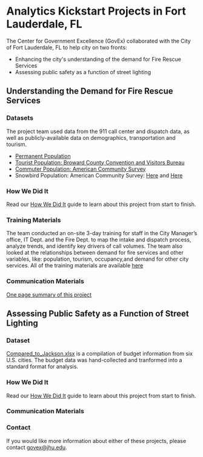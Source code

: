 # Analytics Kickstart Projects in Fort Lauderdale, FL

The Center for Government Excellence (GovEx) collaborated with the City of Fort Lauderdale, FL to help city on two fronts:
* Enhancing the city's understanding of the demand for Fire Rescue Services
* Assessing public safety as a function of street lighting

## Understanding the Demand for Fire Rescue Services 

### Datasets
The project team used data from the 911 call center and dispatch data, as well as publicly-available data on demographics, transportation and tourism. 
* [Permanent Population](www.bebr.ufl.edu/population/data)
* [Tourist Population: Broward County Convention and Visitors Bureau](http://sunny.org/vital-stats/)
* [Commuter Population: American Community Survey](http://onthemap.ces.census.gov/)
* Snowbird Population: American Community Survey: [Here](http://factfinder.census.gov/bkmk/table/1.0/en/ACS/15_1YR/S1101/1600000US1224000) and [Here](http://factfinder.census.gov/bkmk/table/1.0/en/ACS/15_1YR/B25004/1600000US1224000)

### How We Did It
Read our [How We Did It](https://docs.google.com/document/d/18lVYPaC9WvC0BVh2I9HAG6ms6glkWSR7TlYbrkBqxd4/edit?usp=sharing) guide to learn about this project from start to finish.

### Training Materials
The team conducted an on-site 3-day training for staff in the City Manager’s office, IT Dept. and the Fire Dept. to map the intake and dispatch process, analyze trends, and identify key drivers of call volumes. The team also looked at the relationships between demand for fire services and other variables, like: population, tourism, occupancy,and demand for other city services. All of the training materials are available [here](https://docs.google.com/presentation/d/1IfwyClQRiI6h2iRpG61binkWdw03AGsrcsarV0HP3IM/edit?usp=sharing)

### Communication Materials
[One page summary of this project](https://drive.google.com/file/d/0B9eOOc60hbhLaUdyb3FrcFgwZnM/view?usp=sharing)

## Assessing Public Safety as a Function of Street Lighting

### Dataset
[Compared_to_Jackson.xlsx](/Compared_to_Jackson.xlsx) is a compilation of budget information from six U.S. cities. The budget data was hand-collected and tranformed into a standard format for analysis.

### How We Did It
Read our [How We Did It](https://github.com/govex/Jackson/blob/master/Jackson%20-%20How%20We%20Did%20It.pdf) guide to learn about this project from start to finish.

### Communication Materials


### Contact
If you would like more information about either of these projects, please contact govex@jhu.edu.
